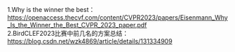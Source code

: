 1.Why is the winner the best：  
https://openaccess.thecvf.com/content/CVPR2023/papers/Eisenmann_Why_Is_the_Winner_the_Best_CVPR_2023_paper.pdf  
2.BirdCLEF2023比赛中前几名的方案总结：  
https://blog.csdn.net/wzk4869/article/details/131334909
